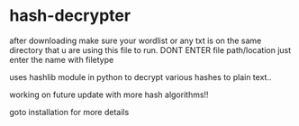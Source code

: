 # hash-decrypter

after downloading make sure your wordlist or any txt is on the same directory that u are using this file to run.
DONT ENTER file path/location just enter the name with filetype



uses hashlib module in python to decrypt various hashes to plain text..

working on future update with more hash algorithms!!

goto installation for more details
